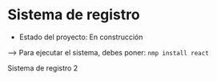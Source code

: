 <h1> Sistema de registro </h1>

- Estado del proyecto: En construcción

--> Para ejecutar el sistema, debes poner:
```nmp install react```

Sistema de registro 2
